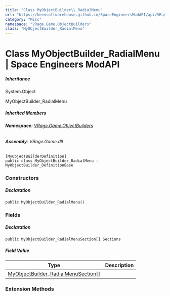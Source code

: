 ```yaml
---
title: "Class MyObjectBuilder\\_RadialMenu"
url: "https://keensoftwarehouse.github.io/SpaceEngineersModAPI/api/VRage.Game.ObjectBuilders.MyObjectBuilder_RadialMenu.html"
category: "Misc"
namespace: "VRage.Game.ObjectBuilders"
class: "MyObjectBuilder_RadialMenu"
---
```


# Class MyObjectBuilder\_RadialMenu | Space Engineers ModAPI

##### Inheritance

System.Object

MyObjectBuilder\_RadialMenu

##### Inherited Members

###### **Namespace**: [VRage.Game.ObjectBuilders](https://keensoftwarehouse.github.io/SpaceEngineersModAPI/api/VRage.Game.ObjectBuilders.html)

###### **Assembly**: VRage.Game.dll

```
[MyObjectBuilderDefinition]
public class MyObjectBuilder_RadialMenu : MyObjectBuilder_DefinitionBase
```

### Constructors

##### Declaration

```
public MyObjectBuilder_RadialMenu()
```

### Fields

##### Declaration

```
public MyObjectBuilder_RadialMenuSection[] Sections
```

##### Field Value

| Type | Description |
| --- | --- |
| [MyObjectBuilder\_RadialMenuSection](https://keensoftwarehouse.github.io/SpaceEngineersModAPI/api/VRage.Game.MyObjectBuilder_RadialMenuSection.html)\[\] |     |

### Extension Methods